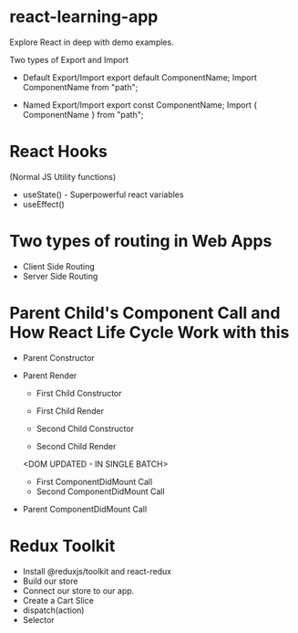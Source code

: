 # react-learning-app

Explore React in deep with demo examples.

Two types of Export and Import

- Default Export/Import
  export default ComponentName;
  Import ComponentName from "path";

- Named Export/Import
  export const ComponentName;
  Import { ComponentName } from "path";

# React Hooks

(Normal JS Utility functions)

- useState() - Superpowerful react variables
- useEffect()

# Two types of routing in Web Apps

- Client Side Routing
- Server Side Routing

# Parent Child's Component Call and How React Life Cycle Work with this

- Parent Constructor
- Parent Render

  - First Child Constructor
  - First Child Render

  - Second Child Constructor
  - Second Child Render

  <DOM UPDATED - IN SINGLE BATCH>

  - First ComponentDidMount Call
  - Second ComponentDidMount Call

- Parent ComponentDidMount Call

# Redux Toolkit

- Install @reduxjs/toolkit and react-redux
- Build our store
- Connect our store to our app.
- Create a Cart Slice
- dispatch(action)
- Selector
